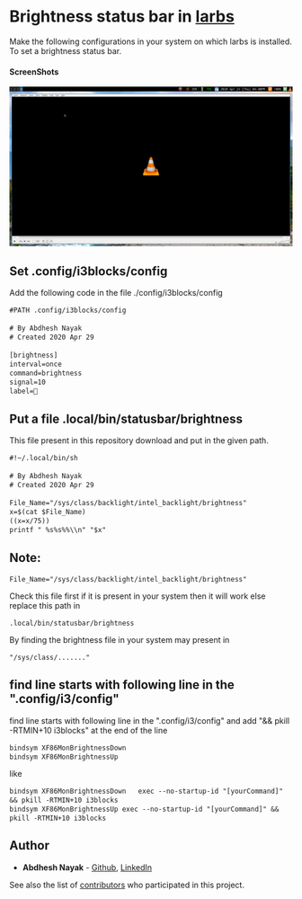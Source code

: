 # Brightness status bar in [larbs](https://github.com/LukeSmithxyz/LARBS)

Make the following configurations in your system on which larbs is installed. To set a brightness status bar.


#### ScreenShots

![Image of the Main Screen](snaps/1.png)


## Set .config/i3blocks/config

Add the following code in the file ./config/i3blocks/config


```
#PATH .config/i3blocks/config

# By Abdhesh Nayak
# Created 2020 Apr 29

[brightness]
interval=once
command=brightness
signal=10
label=🔆

```

## Put a file .local/bin/statusbar/brightness

This file present in this repository download and put in the given path.

```
#!~/.local/bin/sh

# By Abdhesh Nayak
# Created 2020 Apr 29

File_Name="/sys/class/backlight/intel_backlight/brightness"
x=$(cat $File_Name)
((x=x/75))
printf " %s%s%%\\n" "$x"
```

## Note:

```
File_Name="/sys/class/backlight/intel_backlight/brightness"
```
Check this file first if it is present in your system then it will work else replace this path in 

```
.local/bin/statusbar/brightness
```

By finding the brightness file in your system may present in 

```
"/sys/class/......."
```

## find line starts with following line in the ".config/i3/config"

find line starts with following line in the ".config/i3/config" and add "&& pkill -RTMIN+10 i3blocks" at the end of the line

```
bindsym XF86MonBrightnessDown
bindsym XF86MonBrightnessUp
```
like

```
bindsym XF86MonBrightnessDown	exec --no-startup-id "[yourCommand]" && pkill -RTMIN+10 i3blocks
bindsym XF86MonBrightnessUp	exec --no-startup-id "[yourCommand]" && pkill -RTMIN+10 i3blocks
```

## Author
* **Abdhesh Nayak** - [Github](https://github.com/abdheshnayak), [LinkedIn](https://www.linkedin.com/in/abdhesh-nayak/)

See also the list of [contributors](https://github.com/abdheshnayak/larbs-brightness-statusbar/graphs/contributors) who participated in this project.
